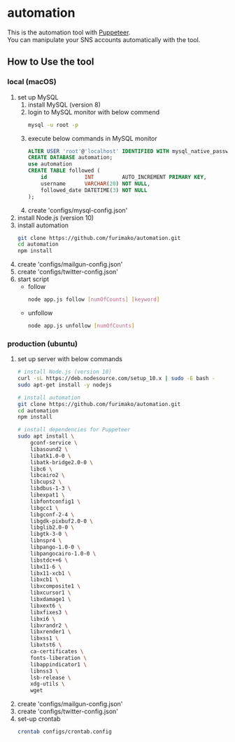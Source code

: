 
# automation
This is the automation tool with [Puppeteer](https://pptr.dev/).  
You can manipulate your SNS accounts automatically with the tool.

## How to Use the tool

### local (macOS)
1. set up MySQL
    1. install MySQL (version 8)
    1. login to MySQL monitor with below commend
        ```bash
        mysql -u root -p
        ```
    1. execute below commands in MySQL monitor
        ```sql
        ALTER USER 'root'@'localhost' IDENTIFIED WITH mysql_native_password BY 'input password here'
        CREATE DATABASE automation;
        use automation
        CREATE TABLE followed (
            id            INT         AUTO_INCREMENT PRIMARY KEY,
            username      VARCHAR(20) NOT NULL,
            followed_date DATETIME(3) NOT NULL
        );
        ```
    1. create 'configs/mysql-config.json'
1. install Node.js (version 10)
1. install automation
    ```bash
    git clone https://github.com/furimako/automation.git
    cd automation
    npm install
    ```
1. create 'configs/mailgun-config.json'  
1. create 'configs/twitter-config.json'  
1. start script
    - follow
        ```bash
        node app.js follow [numOfCounts] [keyword]
        ```
    - unfollow
        ```bash
        node app.js unfollow [numOfCounts]
        ```

### production (ubuntu)
1. set up server with below commands
    ```bash
    # install Node.js (version 10)
    curl -sL https://deb.nodesource.com/setup_10.x | sudo -E bash -
    sudo apt-get install -y nodejs

    # install automation
    git clone https://github.com/furimako/automation.git
    cd automation
    npm install

    # install dependencies for Puppeteer
    sudo apt install \
        gconf-service \
        libasound2 \
        libatk1.0-0 \
        libatk-bridge2.0-0 \
        libc6 \
        libcairo2 \
        libcups2 \
        libdbus-1-3 \
        libexpat1 \
        libfontconfig1 \
        libgcc1 \
        libgconf-2-4 \
        libgdk-pixbuf2.0-0 \
        libglib2.0-0 \
        libgtk-3-0 \
        libnspr4 \
        libpango-1.0-0 \
        libpangocairo-1.0-0 \
        libstdc++6 \
        libx11-6 \
        libx11-xcb1 \
        libxcb1 \
        libxcomposite1 \
        libxcursor1 \
        libxdamage1 \
        libxext6 \
        libxfixes3 \
        libxi6 \
        libxrandr2 \
        libxrender1 \
        libxss1 \
        libxtst6 \
        ca-certificates \
        fonts-liberation \
        libappindicator1 \
        libnss3 \
        lsb-release \
        xdg-utils \
        wget
    ```
1. create 'configs/mailgun-config.json'  
1. create 'configs/twitter-config.json'  
1. set-up crontab
    ```bash
    crontab configs/crontab.config
    ```
